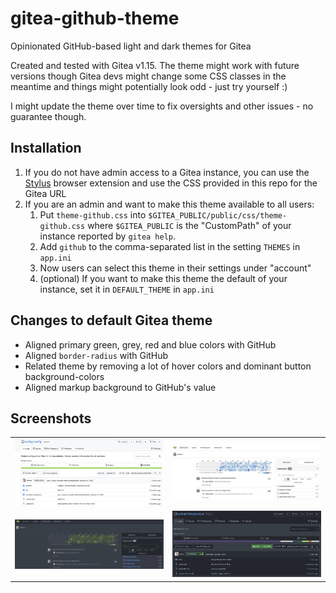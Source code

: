 # gitea-github-theme
Opinionated GitHub-based light and dark themes for Gitea

Created and tested with Gitea v1.15.
The theme might work with future versions though Gitea devs might change some CSS classes in the meantime and things might potentially look odd - just try yourself :)

I might update the theme over time to fix oversights and other issues - no guarantee though.
## Installation

1. If you do not have admin access to a Gitea instance, you can use the [Stylus](https://chrome.google.com/webstore/detail/stylus/clngdbkpkpeebahjckkjfobafhncgmne/related) browser extension and use the CSS provided in this repo for the Gitea URL
2. If you are an admin and want to make this theme available to all users:
   1. Put `theme-github.css` into `$GITEA_PUBLIC/public/css/theme-github.css` where `$GITEA_PUBLIC` is the "CustomPath" of your instance reported by `gitea help`.
   2. Add `github` to the comma-separated list in the setting `THEMES` in `app.ini`
   3. Now users can select this theme in their settings under "account"
   4. (optional) If you want to make this theme the default of your instance, set it in `DEFAULT_THEME` in `app.ini`

## Changes to default Gitea theme

- Aligned primary green, grey, red and blue colors with GitHub
- Aligned `border-radius` with GitHub
- Related theme by removing a lot of hover colors and dominant button background-colors
- Aligned markup background to GitHub's value

## Screenshots

|                           |                           |
| :-----------------------: | :-----------------------: |
| ![](figs/screenshot1.png) | ![](figs/screenshot2.png) |
| ![](figs/screenshot-dark1.png) | ![](figs/screenshot-dark2.png) ||
